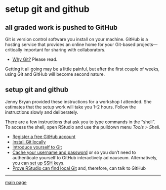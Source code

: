
# setup git and github

## all graded work is pushed to GitHub

Git is version control software you install on your machine. GitHub is a
hosting service that provides an online home for your Git-based
projects—critically important for sharing with collaborators.

  - [Why Git?](http://happygitwithr.com/big-picture.html#big-picture)
    Please read.

Getting it all going may be a little painful, but after the first couple
of weeks, using Git and GitHub will become second nature.

## setup git and github

Jenny Bryan provided these instructions for a workshop I attended. She
estimates that the setup work will take you 1–2 hours. Follow the
instructions slowly and deliberately.

There are a few instructions that ask you to type commands in the
“shell”. To access the shell, open RStudio and use the pulldown menu
*Tools \> Shell*.

  - [Register a free GitHub
    account](http://happygitwithr.com/github-acct.html#github-acct)  
  - [Install Git
    locally](http://happygitwithr.com/install-git.html#install-git)
  - [Introduce yourself to
    Git](http://happygitwithr.com/hello-git.html#hello-git)
  - [Cache your username and
    password](http://happygitwithr.com/credential-caching.html#credential-caching)
    or so you don’t need to authenticate yourself to GitHub
    interactively ad nauseum. Alternatively, you can [set up SSH
    keys](http://happygitwithr.com/ssh-keys.html#ssh-keys).  
  - [Prove RStudio can find local
    Git](http://happygitwithr.com/rstudio-git-github.html#rstudio-git-github)
    and, therefore, can talk to GitHub

-----

[main page](../README.md)
